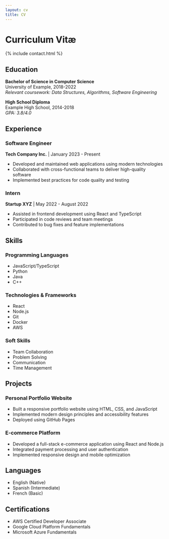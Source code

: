 ```yaml
---
layout: cv
title: CV
---
```


# Curriculum Vitæ

{% include contact.html %}

## Education

**Bachelor of Science in Computer Science**  
University of Example, 2018-2022  
*Relevant coursework: Data Structures, Algorithms, Software Engineering*

**High School Diploma**  
Example High School, 2014-2018  
*GPA: 3.8/4.0*

## Experience

### Software Engineer
**Tech Company Inc.** | January 2023 - Present
- Developed and maintained web applications using modern technologies
- Collaborated with cross-functional teams to deliver high-quality software
- Implemented best practices for code quality and testing

### Intern
**Startup XYZ** | May 2022 - August 2022
- Assisted in frontend development using React and TypeScript
- Participated in code reviews and team meetings
- Contributed to bug fixes and feature implementations

## Skills

### Programming Languages
- JavaScript/TypeScript
- Python
- Java
- C++

### Technologies & Frameworks
- React
- Node.js
- Git
- Docker
- AWS

### Soft Skills
- Team Collaboration
- Problem Solving
- Communication
- Time Management

## Projects

### Personal Portfolio Website
- Built a responsive portfolio website using HTML, CSS, and JavaScript
- Implemented modern design principles and accessibility features
- Deployed using GitHub Pages

### E-commerce Platform
- Developed a full-stack e-commerce application using React and Node.js
- Integrated payment processing and user authentication
- Implemented responsive design and mobile optimization

## Languages

- English (Native)
- Spanish (Intermediate)
- French (Basic)

## Certifications

- AWS Certified Developer Associate
- Google Cloud Platform Fundamentals
- Microsoft Azure Fundamentals 